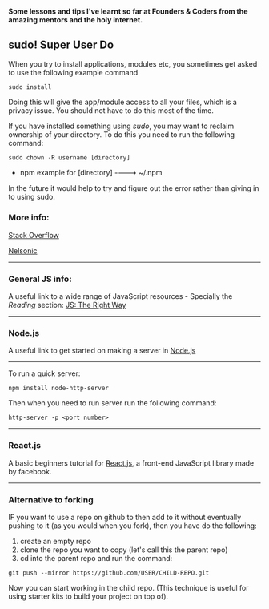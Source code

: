 #### Some lessons and tips I've learnt so far at Founders & Coders from the amazing mentors and the holy internet.


## sudo! Super User Do

When you try to install applications, modules etc, you sometimes get asked to use the following example command
```
sudo install
```
Doing this will give the app/module access to all your files, which is a privacy issue. You should not have to do this most of the time. 

If you have installed something using *sudo*, you may want to reclaim ownership of your directory. To do this you need to run the following command:
```
sudo chown -R username [directory]
```

* npm example for [directory] ----> ~/.npm

In the future it would help to try and figure out the error rather than giving in to using sudo. 

### More info:
[Stack Overflow](http://stackoverflow.com/questions/16151018/npm-throws-error-without-sudo/16151707#16151707)

[Nelsonic](https://github.com/nelsonic)


--------
### General JS info:
A useful link to a wide range of JavaScript resources - Specially the *Reading* section:
[JS: The Right Way](http://jstherightway.org/#reading)

--------
### Node.js
A useful link to get started on making a server in [Node.js](http://blog.kevinchisholm.com/javascript/node-js/making-a-simple-http-server-with-node-js-part-ii/)


--------
To run a quick server:

```
npm install node-http-server
```
Then when you need to run server run the following command:

```
http-server -p <port number>
```

--------

### React.js
A basic beginners tutorial for [React.js](https://scotch.io/tutorials/learning-react-getting-started-and-concepts), a front-end JavaScript library made by facebook.


-------
### Alternative to forking

IF you want to use a repo on github to then add to it without eventually pushing to it (as you would when you fork), then you have do the following: 

1. create an empty repo 
2. clone the repo you want to copy (let's call this the parent repo)
3. cd into the parent repo and run the command:

```
git push --mirror https://github.com/USER/CHILD-REPO.git
```
Now you can start working in the child repo. (This technique is useful for using starter kits to build your project on top of).
